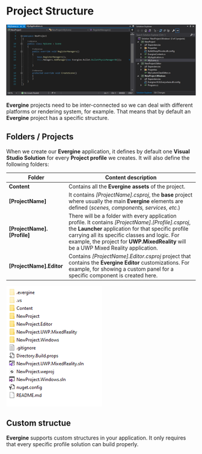 # Project Structure
![Project Structure](images/projectStructure.png)

**Evergine** projects need to be inter-connected so we can deal with different platforms or rendering system, for example. That means that by default an **Evergine** project has a specific structure. 

## Folders / Projects

When we create our **Evergine** application, it defines by default one **Visual Studio Solution** for every **Project profile** we creates. It will also define the following folders:

| Folder | Content description |
| ------ | ------------------- |
| **Content** | Contains all the **Evergine assets** of the project.   |
| **[ProjectName]**| It contains _[ProjectName].csproj_, the **base** project where usually the main **Evergine** elements are defined (_scenes, components, services, etc._) |defined here.|
| **[ProjectName].[Profile]** | There will be a folder with every application profile. It contains _[ProjectName].[Profile].csproj_,  the **Launcher** application for that specific profile carrying all its specific classes and logic. For example, the project for **UWP.MixedReality** will be a UWP Mixed Reality application. |
| **[ProjectName].Editor**| Contains _[ProjectName].Editor.csproj_ project that contains the **Evergine Editor** customizations. For example, for showing a custom panel for a specific component is created here. 

![Project Folder](images/projectFolder.png)

## Custom structue
**Evergine** supports custom structures in your application. It only requires that every specific profile solution can build properly.
